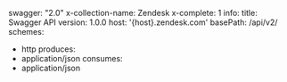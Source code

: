 swagger: "2.0"
x-collection-name: Zendesk
x-complete: 1
info:
  title: Swagger API
  version: 1.0.0
host: '{host}.zendesk.com'
basePath: /api/v2/
schemes:
- http
produces:
- application/json
consumes:
- application/json